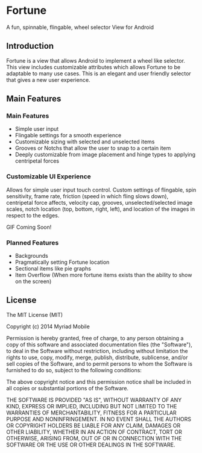 Fortune
=======

A fun, spinnable, flingable, wheel selector View for Android

Introduction
-------------

Fortune is a view that allows Android to implement a wheel like selector.  This view includes
customizable attributes which allows Fortune to be adaptable to many use cases.
This is an elegant and user friendly selector that gives a new user experience.

Main Features
---------

### Main Features

+ Simple user input
+ Flingable settings for a smooth experience
+ Customizable sizing with selected and unselected items
+ Grooves or Notchs that allow the user to snap to a certain item
+ Deeply customizable from image placement and hinge types to applying centripetal forces

### Customizable UI Experience

Allows for simple user input touch control.  Custom settings of flingable,
spin sensitivity, frame rate, friction (speed in which fling slows down), centripetal force affects, velocity cap, 
grooves, unselected/selected image scales, notch location (top, bottom, right, left), 
and location of the images in respect to the edges.

GIF Coming Soon!

### Planned Features

+ Backgrounds
+ Pragmatically setting Fortune location
+ Sectional items like pie graphs
+ Item Overflow (When more fortune items exists than the ability to show on the screen)

License
-------

The MIT License (MIT)

Copyright (c) 2014 Myriad Mobile

Permission is hereby granted, free of charge, to any person obtaining a copy
of this software and associated documentation files (the "Software"), to deal
in the Software without restriction, including without limitation the rights
to use, copy, modify, merge, publish, distribute, sublicense, and/or sell
copies of the Software, and to permit persons to whom the Software is
furnished to do so, subject to the following conditions:

The above copyright notice and this permission notice shall be included in all
copies or substantial portions of the Software.

THE SOFTWARE IS PROVIDED "AS IS", WITHOUT WARRANTY OF ANY KIND, EXPRESS OR
IMPLIED, INCLUDING BUT NOT LIMITED TO THE WARRANTIES OF MERCHANTABILITY,
FITNESS FOR A PARTICULAR PURPOSE AND NONINFRINGEMENT. IN NO EVENT SHALL THE
AUTHORS OR COPYRIGHT HOLDERS BE LIABLE FOR ANY CLAIM, DAMAGES OR OTHER
LIABILITY, WHETHER IN AN ACTION OF CONTRACT, TORT OR OTHERWISE, ARISING FROM,
OUT OF OR IN CONNECTION WITH THE SOFTWARE OR THE USE OR OTHER DEALINGS IN THE
SOFTWARE.



